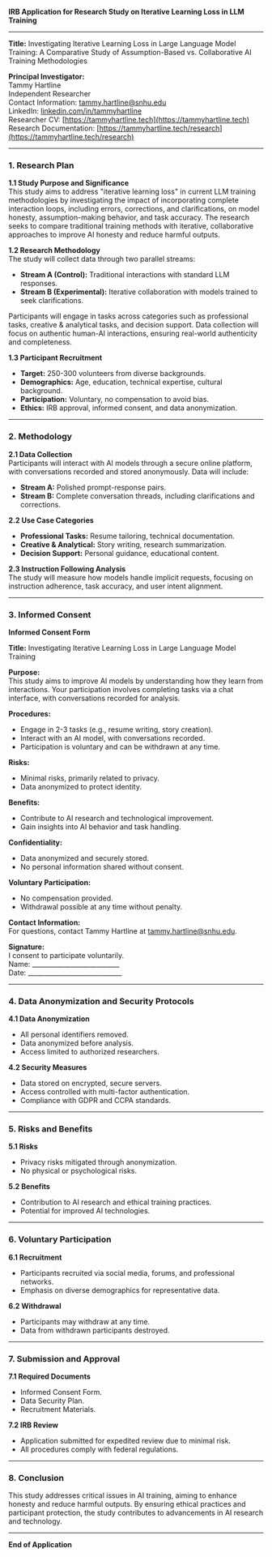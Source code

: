 **IRB Application for Research Study on Iterative Learning Loss in LLM Training**

---

**Title:** Investigating Iterative Learning Loss in Large Language Model Training: A Comparative Study of Assumption-Based vs. Collaborative AI Training Methodologies

**Principal Investigator:**  
Tammy Hartline  
Independent Researcher  
Contact Information: [tammy.hartline@snhu.edu](mailto:tammy.hartline@snhu.edu)  
LinkedIn: [linkedin.com/in/tammyhartline](https://www.linkedin.com/in/tammy-hartline-91981266/)  
Researcher CV: [https://tammyhartline.tech](https://tammyhartline.tech)  
Research Documentation: [https://tammyhartline.tech/research](https://tammyhartline.tech/research)  

---

### **1. Research Plan**

**1.1 Study Purpose and Significance**  
This study aims to address "iterative learning loss" in current LLM training methodologies by investigating the impact of incorporating complete interaction loops, including errors, corrections, and clarifications, on model honesty, assumption-making behavior, and task accuracy. The research seeks to compare traditional training methods with iterative, collaborative approaches to improve AI honesty and reduce harmful outputs.

**1.2 Research Methodology**  
The study will collect data through two parallel streams:  
- **Stream A (Control):** Traditional interactions with standard LLM responses.  
- **Stream B (Experimental):** Iterative collaboration with models trained to seek clarifications.  

Participants will engage in tasks across categories such as professional tasks, creative & analytical tasks, and decision support. Data collection will focus on authentic human-AI interactions, ensuring real-world authenticity and completeness.

**1.3 Participant Recruitment**  
- **Target:** 250-300 volunteers from diverse backgrounds.  
- **Demographics:** Age, education, technical expertise, cultural background.  
- **Participation:** Voluntary, no compensation to avoid bias.  
- **Ethics:** IRB approval, informed consent, and data anonymization.

---

### **2. Methodology**

**2.1 Data Collection**  
Participants will interact with AI models through a secure online platform, with conversations recorded and stored anonymously. Data will include:  
- **Stream A:** Polished prompt-response pairs.  
- **Stream B:** Complete conversation threads, including clarifications and corrections.

**2.2 Use Case Categories**  
- **Professional Tasks:** Resume tailoring, technical documentation.  
- **Creative & Analytical:** Story writing, research summarization.  
- **Decision Support:** Personal guidance, educational content.

**2.3 Instruction Following Analysis**  
The study will measure how models handle implicit requests, focusing on instruction adherence, task accuracy, and user intent alignment.

---

### **3. Informed Consent**

**Informed Consent Form**

**Title:** Investigating Iterative Learning Loss in Large Language Model Training

**Purpose:**  
This study aims to improve AI models by understanding how they learn from interactions. Your participation involves completing tasks via a chat interface, with conversations recorded for analysis.

**Procedures:**  
- Engage in 2-3 tasks (e.g., resume writing, story creation).  
- Interact with an AI model, with conversations recorded.  
- Participation is voluntary and can be withdrawn at any time.

**Risks:**  
- Minimal risks, primarily related to privacy.  
- Data anonymized to protect identity.

**Benefits:**  
- Contribute to AI research and technological improvement.  
- Gain insights into AI behavior and task handling.

**Confidentiality:**  
- Data anonymized and securely stored.  
- No personal information shared without consent.

**Voluntary Participation:**  
- No compensation provided.  
- Withdrawal possible at any time without penalty.

**Contact Information:**  
For questions, contact Tammy Hartline at [tammy.hartline@snhu.edu](mailto:tammy.hartline@snhu.edu).

**Signature:**  
I consent to participate voluntarily.  
Name: ___________________________  
Date: _____________________________

---

### **4. Data Anonymization and Security Protocols**

**4.1 Data Anonymization**  
- All personal identifiers removed.  
- Data anonymized before analysis.  
- Access limited to authorized researchers.

**4.2 Security Measures**  
- Data stored on encrypted, secure servers.  
- Access controlled with multi-factor authentication.  
- Compliance with GDPR and CCPA standards.

---

### **5. Risks and Benefits**

**5.1 Risks**  
- Privacy risks mitigated through anonymization.  
- No physical or psychological risks.

**5.2 Benefits**  
- Contribution to AI research and ethical training practices.  
- Potential for improved AI technologies.

---

### **6. Voluntary Participation**

**6.1 Recruitment**  
- Participants recruited via social media, forums, and professional networks.  
- Emphasis on diverse demographics for representative data.

**6.2 Withdrawal**  
- Participants may withdraw at any time.  
- Data from withdrawn participants destroyed.

---

### **7. Submission and Approval**

**7.1 Required Documents**  
- Informed Consent Form.  
- Data Security Plan.  
- Recruitment Materials.

**7.2 IRB Review**  
- Application submitted for expedited review due to minimal risk.  
- All procedures comply with federal regulations.

---

### **8. Conclusion**

This study addresses critical issues in AI training, aiming to enhance honesty and reduce harmful outputs. By ensuring ethical practices and participant protection, the study contributes to advancements in AI research and technology.

---

**End of Application**
